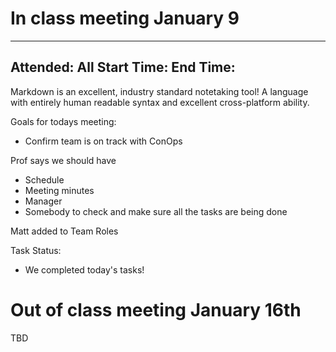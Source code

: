 # In class meeting January 9

---
Attended: All
Start Time:
End Time:
---

Markdown is an excellent, industry standard notetaking tool! A language
with entirely human readable syntax and excellent cross-platform ability.

Goals for todays meeting:
 - Confirm team is on track with ConOps

Prof says we should have
 - Schedule
 - Meeting minutes
 - Manager
 - Somebody to check and make sure all the tasks are being done

Matt added to Team Roles

Task Status:
 - We completed today's tasks!

# Out of class meeting January 16th

TBD
